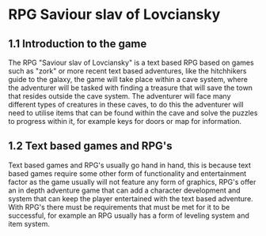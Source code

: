 # RPG Saviour slav of Lovciansky


## 1.1 Introduction to the game
The RPG "Saviour slav of Lovciansky" is a text based RPG based on games such as "zork" or more recent text based adventures, like the hitchhikers guide to the galaxy, the game will take place within a cave system, where the adventurer will be tasked with finding a treasure that will save the town that resides outside the cave system. The adventurer will face many different types of creatures in these caves, to do this the adventurer will need to utilise items that can be found within the cave and solve the puzzles to progress within it, for example keys for doors or map for information.

## 1.2 Text based games and RPG's

Text based games and RPG's usually go hand in hand, this is because text based games require some other form of functionality and entertainment factor as the game usually will not feature any form of graphics, RPG's offer an in depth adventure game that can add a character development and system that can keep the player entertained with the text based adventure. With RPG's there must be requirements that must be met for it to be successful, for example an RPG usually has a form of leveling system and item system.


